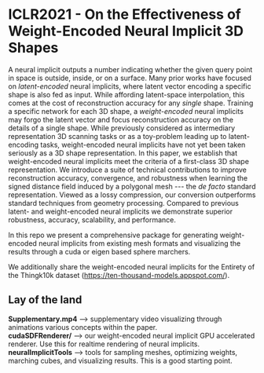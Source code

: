 # ICLR2021 - On the Effectiveness of Weight-Encoded Neural Implicit 3D Shapes
A neural implicit outputs a number indicating whether the given query point in space is outside, inside, or on a surface. Many prior works have focused on _latent-encoded_ neural implicits, where latent vector encoding a specific shape is also fed as input. While affording latent-space interpolation, this comes at the cost of reconstruction accuracy for any _single_ shape.  Training a specific network for each 3D shape, a _weight-encoded_ neural implicits may forgo the latent vector and focus reconstruction accuracy on the details of a single shape. While previously considered as intermediary representation 3D scanning tasks or as a toy-problem leading up to latent-encoding tasks, weight-encoded neural implicits have not yet been taken seriously as a 3D shape representation. In this paper, we establish that weight-encoded neural implicits meet the criteria of a first-class 3D shape representation. We introduce a suite of technical contributions to improve reconstruction accuracy, convergence, and robustness when learning the signed distance field induced by a polygonal mesh --- the _de facto_ standard representation. Viewed as a lossy compression, our conversion outperforms standard techniques from geometry processing. Compared to previous latent- and weight-encoded neural implicits we demonstrate superior robustness, accuracy, scalability, and performance.

In this repo we present a comprehensive package for generating weight-encoded neural implicits from existing mesh formats and visualizing the results through a cuda or eigen based sphere marchers.

We additionally share the weight-encoded neural implicits for the Entirety of the Thingk10k dataset (https://ten-thousand-models.appspot.com/). 

## Lay of the land
**Supplementary.mp4** --> supplementary video visualizing through animations various concepts within the paper.  
**cudaSDFRenderer/** --> our weight-encoded neural implicit GPU accelerated renderer. Use this for realtime rendering of neural implicits.
**neuralImplicitTools** --> tools for sampling meshes, optimizing weights, marching cubes, and visualizing results. This is a good starting point.



